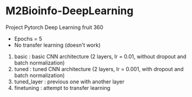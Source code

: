 # M2Bioinfo-DeepLearning
Project Pytorch Deep Learning fruit 360

- Epochs = 5
- No transfer learning (doesn't work)

1. basic : basic CNN architecture (2 layers, lr = 0.01, without dropout and batch normalization)
2. tuned : tuned CNN architecture (2 layers, lr = 0.001, with dropout and batch normalization)
3. tuned_layer : previous one with another layer
4. finetuning : attempt to transfer learning
